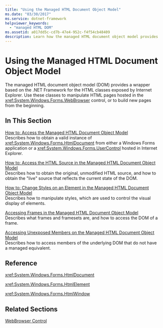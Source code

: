 ```yaml
---
title: "Using the Managed HTML Document Object Model"
ms.date: "03/30/2017"
ms.service: dotnet-framework
helpviewer_keywords: 
  - "managed HTML DOM"
ms.assetid: a017dd5c-cd7b-47e4-952c-f4f54cb48409
description: Learn how the managed HTML document object model provides a wrapper based on the .NET Framework for the HTML classes exposed by Internet Explorer.
---
```

# Using the Managed HTML Document Object Model

The managed HTML document object model (DOM) provides a wrapper based on the .NET Framework for the HTML classes exposed by Internet Explorer. Use these classes to manipulate HTML pages hosted in the <xref:System.Windows.Forms.WebBrowser> control, or to build new pages from the beginning.  
  
## In This Section  

[How to: Access the Managed HTML Document Object Model](how-to-access-the-managed-html-document-object-model.md)  
Describes how to obtain a valid instance of <xref:System.Windows.Forms.HtmlDocument> from either a Windows Forms application or a <xref:System.Windows.Forms.UserControl> hosted in Internet Explorer.  
  
[How to: Access the HTML Source in the Managed HTML Document Object Model](how-to-access-the-html-source-in-the-managed-html-document-object-model.md)  
Describes how to obtain the original, unmodified HTML source, and how to obtain the "live" source that reflects the current state of the DOM.  
  
[How to: Change Styles on an Element in the Managed HTML Document Object Model](how-to-change-styles-on-an-element-in-the-managed-html-document-object-model.md)  
Describes how to manipulate styles, which are used to control the visual display of elements.  
  
[Accessing Frames in the Managed HTML Document Object Model](accessing-frames-in-the-managed-html-document-object-model.md)  
Describes what frames and framesets are, and how to access the DOM of a frame.  
  
[Accessing Unexposed Members on the Managed HTML Document Object Model](accessing-unexposed-members-on-the-managed-html-document-object-model.md)  
Describes how to access members of the underlying DOM that do not have a managed equivalent.  
  
## Reference  

<xref:System.Windows.Forms.HtmlDocument>  
  
<xref:System.Windows.Forms.HtmlElement>  
  
<xref:System.Windows.Forms.HtmlWindow>  
  
## Related Sections  

[WebBrowser Control](webbrowser-control-windows-forms.md)  
